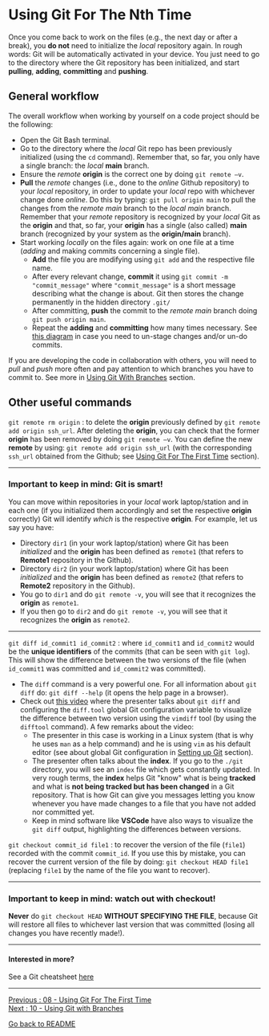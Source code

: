 # Using Git For The Nth Time  

Once you come back to work on the files (e.g., the next day or after a break), you **do not** need to initialize the *local* repository again. In rough words: Git will be automatically activated in your device. You just need to go to the directory where the Git repository has been initialized, and start **pulling**, **adding**, **committing** and **pushing**. 

## General workflow

The overall workflow when working by yourself on a code project should be the following:

- Open the Git Bash terminal.  
- Go to the directory where the *local* Git repo has been previously initialized (using the `cd` command). Remember that, so far, you only have a single branch: the *local* **main** branch.  
- Ensure the *remote* **origin** is the correct one by doing `git remote –v`.  
- **Pull** the *remote* changes (i.e., done to the *online* Github repository) to your *local* repository, in order to update your *local* repo with whichever change done *online*. Do this by typing: `git pull origin main` to pull the changes from the *remote main* branch to the *local main* branch.  Remember that your *remote* repository is recognized by your *local* Git as the **origin** and that, so far, your **origin** has a single (also called) **main** branch (recognized by your system as the **origin/main** branch).  
- Start working *locally* on the files again: work on one file at a time (*adding* and making commits concerning a single file).  
    * **Add** the file you are modifying using `git add` and the respective file name.  
    * After every relevant change, **commit** it using `git commit -m "commit_message"` where `"commit_message"` is a short message describing what the change is about. Git then stores the change permanently in the hidden directory `.git/`  
    * After committing, **push** the commit to the *remote main* branch doing `git push origin main`. 
    * Repeat the **adding** and **committing** how many times necessary. See [this diagram](https://github.com/HeatherAn/recommended-coding-practices/blob/main/figures/fig_git-undo.jpg) in case you need to un-stage changes and/or un-do commits.    

If you are developing the code in collaboration with others, you will need to *pull* and *push* more often and pay attention to which branches you have to commit to. See more in [Using Git With Branches](https://github.com/HeatherAn/recommended-coding-practices/blob/main/10-Using-Git-With-Branches.md) section. 


## Other useful commands 

`git remote rm origin` : to delete the **origin** previously defined by `git remote add origin ssh_url`. After deleting the **origin**, you can check that the former **origin** has been removed by doing `git remote –v`. You can define the new **remote** by using: `git remote add origin ssh_url` (with the corresponding `ssh_url` obtained from the Github; see [Using Git For The First Time](https://github.com/HeatherAn/recommended-coding-practices/blob/main/08-Using-Git-For-The-First-Time.md#define-the-github-repository-as-the-remote) section). 

_____________________________

### Important to keep in mind: Git is smart!

You can move within repositories in your *local* work laptop/station and in each one (if you initialized them accordingly and set the respective **origin** correctly) Git will identify *which* is the respective **origin**. For example, let us say you have:   

- Directory `dir1` (in your work laptop/station) where Git has been *initialized* and the **origin** has been defined as `remote1` (that refers to **Remote1** repository in the Github).  
- Directory `dir2` (in your work laptop/station) where Git has been *initialized* and the **origin** has been defined as `remote2` (that refers to  **Remote2** repository in the Github).  
- You go to `dir1` and do `git remote -v`, you will see that it recognizes the **origin** as `remote1`.  
- If you then go to `dir2` and do `git remote -v`, you will see that it recognizes the **origin** as `remote2`.   
_____________________________

`git diff id_commit1 id_commit2` : where `id_commit1` and `id_commit2` would be the **unique identifiers** of the commits (that can be seen with `git log`). This will show the difference between the two versions of the file (when `id_commit1` was committed and `id_commit2` was committed).  

- The `diff` command is a very powerful one. For all information about `git diff` do: `git diff --help` (it opens the help page in a browser).    
- Check out [this video](https://youtu.be/Wk-IK2uJt28) where the presenter talks about `git diff` and configuring the `diff.tool` global Git configuration variable to visualize the difference between two version using the `vimdiff` tool (by using the `difftool` command). A few remarks about the video:
    * The presenter in this case is working in a Linux system (that is why he uses `man` as a help command) and he is using `vim` as his default editor (see about global Git configuration in [Setting up Git](https://github.com/HeatherAn/recommended-coding-practices/blob/main/07-Setting-Up-Git.md) section).  
    * The presenter often talks about the **index**. If you go to the `./git` directory, you will see an `index` file which gets constantly updated. In very rough terms, the **index** helps Git "know" what is being **tracked** and what is **not being tracked but has been changed** in a Git repository. That is how Git can give you messages letting you know whenever you have made changes to a file that you have not added nor committed yet.  
    * Keep in mind software like **VSCode** have also ways to visualize the `git diff` output, highlighting the differences between versions.  

`git checkout commit_id file1` : to recover the version of the file (`file1`) recorded with the commit `commit_id`. If you use this by mistake, you can recover the current version of the file by doing: `git checkout HEAD file1` (replacing `file1` by the name of the file you want to recover).

_________________________ 

### Important to keep in mind: watch out with checkout! 

**Never** do `git checkout HEAD` **WITHOUT SPECIFYING THE FILE**, because Git will restore all files to whichever last version that was committed (losing all changes you have recently made!).

_________________________


#### Interested in more?

See a Git cheatsheet [here](https://github.com/HeatherAn/recommended-coding-practices/blob/main/13-Git-Cheatsheet.md)

________________________

[Previous : 08 - Using Git For The First Time](https://github.com/HeatherAn/recommended-coding-practices/blob/main/08-Using-Git-For-The-First-Time.md)  
[Next     : 10 - Using Git with Branches](https://github.com/HeatherAn/recommended-coding-practices/blob/main/10-Using-Git-With-Branches.md)

[Go back to README](https://github.com/HeatherAn/recommended-coding-practices#readme)